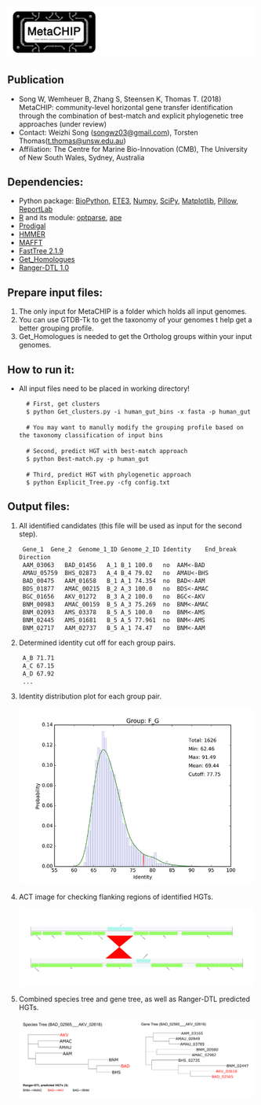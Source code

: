 ![logo](doc/images/MetaCHIP_logo.jpg)

Publication
---
+ Song W, Wemheuer B, Zhang S, Steensen K, Thomas T. (2018) MetaCHIP: community-level horizontal gene transfer identification through the combination of best-match and explicit phylogenetic tree approaches (under review)
+ Contact: Weizhi Song (songwz03@gmail.com), Torsten Thomas(t.thomas@unsw.edu.au)
+ Affiliation: The Centre for Marine Bio-Innovation (CMB), The University of New South Wales, Sydney, Australia

Dependencies:
---
+ Python package:
[BioPython](https://github.com/biopython/biopython.github.io/),
[ETE3](http://etetoolkit.org),
[Numpy](http://www.numpy.org),
[SciPy](https://www.scipy.org),
[Matplotlib](http://matplotlib.org),
[Pillow](https://pypi.python.org/pypi/Pillow/3.3.1),
[ReportLab](http://www.reportlab.com)
+ [R](https://www.r-project.org) and its module:
[optparse](https://cran.r-project.org/web/packages/optparse/index.html),
[ape](https://cran.r-project.org/web/packages/ape/index.html)
+ [Prodigal](https://github.com/hyattpd/Prodigal)
+ [HMMER](http://hmmer.org)
+ [MAFFT](https://mafft.cbrc.jp/alignment/software/)
+ [FastTree 2.1.9](http://www.microbesonline.org/fasttree/)
+ [Get_Homologues](https://github.com/eead-csic-compbio/get_homologues)
+ [Ranger-DTL 1.0](http://compbio.mit.edu/ranger-dtl/)

Prepare input files:
---
1.  The only input for MetaCHIP is a folder which holds all input genomes.
1.  You can use GTDB-Tk to get the taxonomy of your genomes t help get a better grouping profile.
1.  Get_Homologues is needed to get the Ortholog groups within your input genomes.

How to run it:
---

+ All input files need to be placed in working directory!

        # First, get clusters
        $ python Get_clusters.py -i human_gut_bins -x fasta -p human_gut

        # You may want to manully modify the grouping profile based on the taxonomy classification of input bins

        # Second, predict HGT with best-match approach
        $ python Best-match.py -p human_gut

        # Third, predict HGT with phylogenetic approach
        $ python Explicit_Tree.py -cfg config.txt

Output files:
---

1. All identified candidates (this file will be used as input for the second step).

        Gene_1	Gene_2	Genome_1_ID	Genome_2_ID	Identity    End_break	Direction
        AAM_03063	BAD_01456	A_1	B_1	100.0	no	AAM<-BAD
        AMAU_05759	BHS_02873	A_4	B_4	79.02	no	AMAU<-BHS
        BAD_00475	AAM_01658	B_1	A_1	74.354	no	BAD<-AAM
        BDS_01877	AMAC_00215	B_2	A_3	100.0	no	BDS<-AMAC
        BGC_01656	AKV_01272	B_3	A_2	100.0	no	BGC<-AKV
        BNM_00983	AMAC_00159	B_5	A_3	75.269	no	BNM<-AMAC
        BNM_02093	AMS_03378	B_5	A_5	100.0	no	BNM<-AMS
        BNM_02445	AMS_01681	B_5	A_5	77.961	no	BNM<-AMS
        BNM_02717	AAM_02737	B_5	A_1	74.47	no	BNM<-AAM

1. Determined identity cut off for each group pairs.

        A_B	71.71
        A_C	67.15
        A_D	67.92
        ...

1. Identity distribution plot for each group pair.

    ![identity_distribution](doc/images/identity_distribution.png)

1. ACT image for checking flanking regions of identified HGTs.

    ![flanking_regions](doc/images/flanking_regions.jpg)

1. Combined species tree and gene tree, as well as Ranger-DTL predicted HGTs.

    ![Combined_tree](doc/images/Combined_trees.png)
